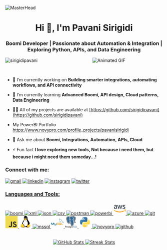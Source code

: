 ![MasterHead](https://gurussolutions.com/sites/default/files/finder/boomi-integrations-infographic-image.png)
<h1 align="center">Hi 👋, I'm Pavani Sirigidi</h1>
<h3 align="center">Boomi Developer | Passionate about Automation & Integration | Exploring Python, APIs, and Data Engineering</h3>
<img align="right" src="https://mir-s3-cdn-cf.behance.net/project_modules/disp/601014116770475.6068beff4640a.gif" alt="Animated GIF" width="225">

<p align="left"> <img src="https://komarev.com/ghpvc/?username=sirigidipavani&label=Profile%20views&color=0e75b6&style=flat" alt="sirigidipavani" /> </p>

</a> </p>

<p align="left"> <a href="https://twitter.com/" target="blank"><img src="https://img.shields.io/twitter/follow/?logo=twitter&style=for-the-badge" alt="" /></a> </p>

- 🔭 I’m currently working on **Building smarter integrations, automating workflows, and API connectivity**

- 🌱 I’m currently learning **Advanced Boomi, API design, Cloud patterns, Data Engineering**

- 👨‍💻 All of my projects are available at [https://github.com/sirigidipavani](https://github.com/sirigidipavani)
-  My PowerBI Portfolio https://www.novypro.com/profile_projects/pavanisirigidi

- 💬 Ask me about **Boomi, Integrations, Automation, APIs, Cloud**

- ⚡ Fun fact **I love exploring new tools, Not because i need them, but because i might need them someday...!**

<h3 align="left">Connect with me:</h3>
<p align="left">
<a href="mailto:aira0pavs@gmail.com"><img align="center" src="https://cdn.jim-nielsen.com/ios/512/gmail-2015-07-30.png?rf=1024" alt="gmail" width="40" height="40"/></a> <a href="https://www.linkedin.com/in/pavaniaira" target="blank"><img align="center" src="https://raw.githubusercontent.com/rahuldkjain/github-profile-readme-generator/master/src/images/icons/Social/linked-in-alt.svg" alt="linkedin" height="30" width="40" /></a>
<a href="https://instagram.com/pavani___pavs" target="blank"><img align="center" src="https://raw.githubusercontent.com/rahuldkjain/github-profile-readme-generator/master/src/images/icons/Social/instagram.svg" alt="instagram" height="30" width="40" /></a> <a href="https://x.com/Pavani_Sirigidi" target="_blank" rel="noreferrer"> <img align="center" src="https://cdn.jim-nielsen.com/ios/1024/twitter-2013-10-08.png?rf=1024" alt="twitter" width="40" height="40"/>
</p>

<h3 align="left">Languages and Tools:</h3>
<p align="left"> <a href="https://boomi.com" target="_blank" rel="noreferrer"> <img src="https://cdn.worldvectorlogo.com/logos/boomi-1.svg" alt="boomi" width="40" height="40"/> <a href="https://https://xml.onlineviewer.net" target="_blank" rel="noreferrer"> <img src="https://img.freepik.com/premium-vector/xml-icon_1134231-47149.jpg" alt="xml" width="40" height="40"/> <a href="https://jsonformatter.org" target="_blank" rel="noreferrer"> <img src="https://png.pngtree.com/png-clipart/20190630/original/pngtree-json-file-document-icon-png-image_4172477.jpg" alt="json" width="40" height="40"/> <a href="https://fixcsv.com" target="_blank" rel="noreferrer"> <img src="https://cdn-icons-png.flaticon.com/512/8242/8242984.png" alt="csv" width="40" height="40"/> <a href="https://www.postman.com" target="_blank" rel="noreferrer"> <img src="https://www.svgrepo.com/show/354202/postman-icon.svg" alt="postman" width="40" height="40"/> <a href="https://app.powerbi.com" target="_blank" rel="noreferrer"> <img src="https://timformatie.nl/wp-content/uploads/2023/02/Microsoft-Power-BI-Symbol.png" alt="powerbi" width="40" height="40"/> <a href="https://aws.amazon.com" target="_blank" rel="noreferrer"> <img src="https://raw.githubusercontent.com/devicons/devicon/master/icons/amazonwebservices/amazonwebservices-original-wordmark.svg" alt="aws" width="40" height="40"/> </a> <a href="https://azure.microsoft.com/en-in/" target="_blank" rel="noreferrer"> <img src="https://www.vectorlogo.zone/logos/microsoft_azure/microsoft_azure-icon.svg" alt="azure" width="40" height="40"/> </a> <a href="https://git-scm.com/" target="_blank" rel="noreferrer"> <img src="https://www.vectorlogo.zone/logos/git-scm/git-scm-icon.svg" alt="git" width="40" height="40"/> </a> <a href="https://developer.mozilla.org/en-US/docs/Web/JavaScript" target="_blank" rel="noreferrer"> <img src="https://raw.githubusercontent.com/devicons/devicon/master/icons/javascript/javascript-original.svg" alt="javascript" width="40" height="40"/> </a> <a href="https://www.linux.org/" target="_blank" rel="noreferrer"> <img src="https://raw.githubusercontent.com/devicons/devicon/master/icons/linux/linux-original.svg" alt="linux" width="40" height="40"/> </a> <a href="https://www.microsoft.com/en-us/sql-server" target="_blank" rel="noreferrer"> <img src="https://www.svgrepo.com/show/303229/microsoft-sql-server-logo.svg" alt="mssql" width="40" height="40"/> </a> <a href="https://www.mysql.com/" target="_blank" rel="noreferrer"> <img src="https://raw.githubusercontent.com/devicons/devicon/master/icons/mysql/mysql-original-wordmark.svg" alt="mysql" width="40" height="40"/> </a> <a href="https://www.postgresql.org" target="_blank" rel="noreferrer"> <img src="https://raw.githubusercontent.com/devicons/devicon/master/icons/postgresql/postgresql-original-wordmark.svg" alt="postgresql" width="40" height="40"/> </a> <a href="https://www.python.org" target="_blank" rel="noreferrer"> <img src="https://raw.githubusercontent.com/devicons/devicon/master/icons/python/python-original.svg" alt="python" width="40" height="40"/> </a> <a href="https://www.novypro.com" target="_blank" rel="noreferrer"> <img src="https://pbs.twimg.com/profile_images/1462149425711751175/5e3asdEo_400x400.jpg" alt="novypro" width="40" height="40"/> <a href="https://www.github.com" target="_blank" rel="noreferrer"> <img src="https://cdn3.iconfinder.com/data/icons/inficons/512/github.png" alt="github" width="40" height="40"/>
</p>


<h2 align="center" style="font-size: 24px;"></h2>

<div align="center">
  <img src="https://github-readme-stats.vercel.app/api?username=sirigidipavani&show_icons=true&theme=midnight-purple&bg_color=00000000&rank_icon=github&text_color=AE6DEB" alt="GitHub Stats">
  
  <img src="https://github-readme-streak-stats.herokuapp.com/?user=sirigidipavani&background=00000000&theme=midnight-purple&dates=AE6DEB" alt="Streak Stats">
</div>
 
   <br><br>
   
</p>
